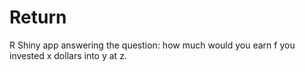 # Return
R Shiny app answering the question: how much would you earn f you invested x dollars into y at z.
